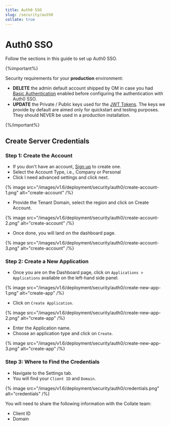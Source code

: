 ```yaml
---
title: Auth0 SSO
slug: /security/auth0
collate: true
---
```


# Auth0 SSO

Follow the sections in this guide to set up Auth0 SSO.

{%important%}

Security requirements for your **production** environment:
- **DELETE** the admin default account shipped by OM in case you had [Basic Authentication](/deployment/security/basic-auth)
  enabled before configuring the authentication with Auth0 SSO.
- **UPDATE** the Private / Public keys used for the [JWT Tokens](/deployment/security/enable-jwt-tokens). The keys we provide
  by default are aimed only for quickstart and testing purposes. They should NEVER be used in a production installation.

{%/important%}

## Create Server Credentials

### Step 1: Create the Account

- If you don't have an account, [Sign up](https://auth0.com/signup) to create one.
- Select the Account Type, i.e., Company or Personal
- Click I need advanced settings and click next.

{% image 
src="/images/v1.6/deployment/security/auth0/create-account-1.png" 
alt="create-account" /%}

- Provide the Tenant Domain, select the region and click on Create Account.

{% image 
src="/images/v1.6/deployment/security/auth0/create-account-2.png" 
alt="create-account" /%}

- Once done, you will land on the dashboard page.

{% image
src="/images/v1.6/deployment/security/auth0/create-account-3.png" 
alt="create-account" /%}

### Step 2: Create a New Application

- Once you are on the Dashboard page, click on `Applications > Applications` available on the left-hand side panel.

{% image 
src="/images/v1.6/deployment/security/auth0/create-new-app-1.png" 
alt="create-app" /%}

- Click on `Create Application`.

{% image 
src="/images/v1.6/deployment/security/auth0/create-new-app-2.png" 
alt="create-app" /%}

- Enter the Application name.
- Choose an application type and click on `Create`.

{% image 
src="/images/v1.6/deployment/security/auth0/create-new-app-3.png" 
alt="create-app" /%}

### Step 3: Where to Find the Credentials

- Navigate to the Settings tab. 
- You will find your `Client ID` and `Domain`.

{% image 
src="/images/v1.6/deployment/security/auth0/credentials.png" 
alt="credentials" /%}

You will need to share the following information with the Collate team:
- Client ID
- Domain
